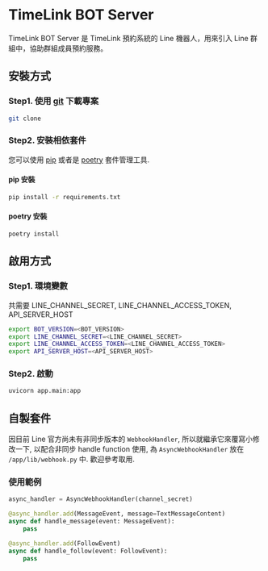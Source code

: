 # TimeLink BOT Server

TimeLink BOT Server 是 TimeLink 預約系統的 Line 機器人，用來引入 Line 群組中，協助群組成員預約服務。

## 安裝方式
### Step1. 使用 [git](https://git-scm.com/) 下載專案
```bash
git clone 
```

### Step2. 安裝相依套件
您可以使用 [pip](https://pip.pypa.io/en/stable/) 或者是 [poetry]() 套件管理工具.

#### pip 安裝
```bash
pip install -r requirements.txt
```

#### poetry 安裝
```bash
poetry install
```

## 啟用方式
### Step1. 環境變數
共需要 LINE_CHANNEL_SECRET, LINE_CHANNEL_ACCESS_TOKEN, API_SERVER_HOST
```bash
export BOT_VERSION=<BOT_VERSION>
export LINE_CHANNEL_SECRET=<LINE_CHANNEL_SECRET>
export LINE_CHANNEL_ACCESS_TOKEN=<LINE_CHANNEL_ACCESS_TOKEN>
export API_SERVER_HOST=<API_SERVER_HOST>
```

### Step2. 啟動
```bash
uvicorn app.main:app
```

## 自製套件
因目前 Line 官方尚未有非同步版本的 `WebhookHandler`, 所以就繼承它來覆寫小修改一下, 以配合非同步 handle function 使用, 為 `AsyncWebhookHandler` 放在 `/app/lib/webhook.py` 中. 歡迎參考取用.

### 使用範例
```python
async_handler = AsyncWebhookHandler(channel_secret)

@async_handler.add(MessageEvent, message=TextMessageContent)
async def handle_message(event: MessageEvent):
    pass

@async_handler.add(FollowEvent)
async def handle_follow(event: FollowEvent):
    pass
```